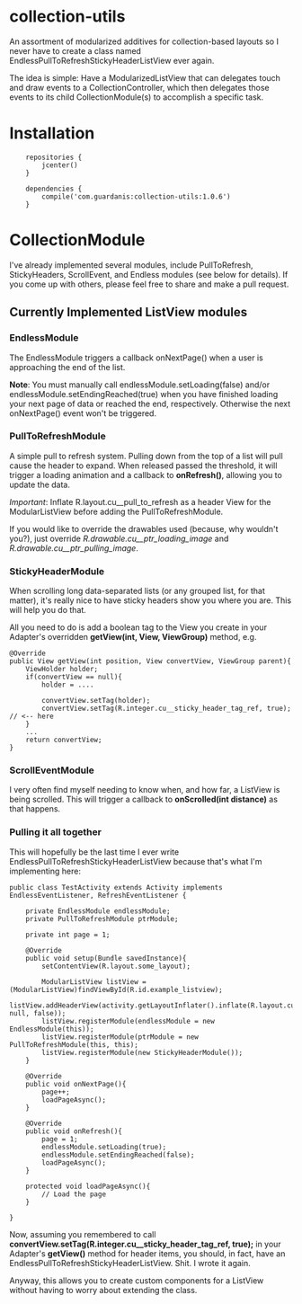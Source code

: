 # collection-utils

An assortment of modularized additives for collection-based layouts so I never have to create a class named EndlessPullToRefreshStickyHeaderListView ever again.

The idea is simple: Have a ModularizedListView that can delegates touch and draw events to a CollectionController, which then delegates those events to its child CollectionModule(s) to accomplish a specific task. 

# Installation

```
    repositories {
        jcenter()
    }

    dependencies {
        compile('com.guardanis:collection-utils:1.0.6')
    }
```

# CollectionModule

I've already implemented several modules, include PullToRefresh, StickyHeaders, ScrollEvent, and Endless modules (see below for details). If you come up with others, please feel free to share and make a pull request.

## Currently Implemented ListView modules

### EndlessModule

The EndlessModule triggers a callback onNextPage() when a user is approaching the end of the list.

**Note**: You must manually call endlessModule.setLoading(false) and/or endlessModule.setEndingReached(true) when you have finished loading your next page of data or reached the end, respectively. Otherwise the next onNextPage() event won't be triggered.

### PullToRefreshModule

A simple pull to refresh system. Pulling down from the top of a list will pull cause the header to expand. When released passed the threshold, it will trigger a loading animation and a callback to **onRefresh()**, allowing you to update the data.

*Important*: Inflate R.layout.cu__pull_to_refresh as a header View for the ModularListView before adding the PullToRefreshModule.

If you would like to override the drawables used (because, why wouldn't you?), just override *R.drawable.cu__ptr_loading_image* and *R.drawable.cu__ptr_pulling_image*.

### StickyHeaderModule

When scrolling long data-separated lists (or any grouped list, for that matter), it's really nice to have sticky headers show you where you are. This will help you do that.

All you need to do is add a boolean tag to the View you create in your Adapter's overridden **getView(int, View, ViewGroup)** method, e.g.

    @Override
    public View getView(int position, View convertView, ViewGroup parent){
        ViewHolder holder;
        if(convertView == null){
            holder = ....

            convertView.setTag(holder);
            convertView.setTag(R.integer.cu__sticky_header_tag_ref, true); // <-- here
        }
        ...
        return convertView;
    }

### ScrollEventModule

I very often find myself needing to know when, and how far, a ListView is being scrolled. This will trigger a callback to **onScrolled(int distance)** as that happens.

### Pulling it all together

This will hopefully be the last time I ever write EndlessPullToRefreshStickyHeaderListView because that's what I'm implementing here:

    public class TestActivity extends Activity implements EndlessEventListener, RefreshEventListener {

        private EndlessModule endlessModule;
        private PullToRefreshModule ptrModule;

        private int page = 1;

        @Override
        public void setup(Bundle savedInstance){
            setContentView(R.layout.some_layout);

            ModularListView listView = (ModularListView)findViewById(R.id.example_listview);
            listView.addHeaderView(activity.getLayoutInflater().inflate(R.layout.cu__pull_to_refresh, null, false));
            listView.registerModule(endlessModule = new EndlessModule(this));
            listView.registerModule(ptrModule = new PullToRefreshModule(this, this);
            listView.registerModule(new StickyHeaderModule());
        }

        @Override
        public void onNextPage(){
            page++;
            loadPageAsync();
        }

        @Override
        public void onRefresh(){
            page = 1;
            endlessModule.setLoading(true);
            endlessModule.setEndingReached(false);
            loadPageAsync();
        }

        protected void loadPageAsync(){
            // Load the page
        }

    }
    
Now, assuming you remembered to call **convertView.setTag(R.integer.cu__sticky_header_tag_ref, true);** in your Adapter's **getView()** method for header items, you should, in fact, have an EndlessPullToRefreshStickyHeaderListView. Shit. I wrote it again.

Anyway, this allows you to create custom components for a ListView without having to worry about extending the class.

